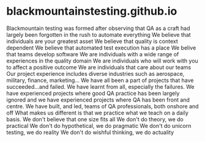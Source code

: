 # blackmountainstesting.github.io

Blackmountain testing was formed after observing that QA as a craft had largely been forgotten in the rush to automate everything
We believe that individuals are your greatest asset
We believe that quality is context dependent
We believe that automated test execution has a place
We belive that teams develop software
We are individuals with a wide range of experiences in the quality domain
We are individuals who will work with you to affect a positive outcome
We are individuals that care about our teams
Our project experience includes diverse industries such as aerospace, military, finance, marketing...
We have all been a part of projects that have succeeded...and failed.
We have learnt from all, especially the failures.
We have experienced projects where good QA practice has been largely ignored and we have experienced projects where QA has been front and centre.
We have built, and led, teams of QA professionals, both onshore and off
What makes us different is that we practice what we teach on a daily basis.
We don't believe that one size fits all
We don't do theory, we do practical
We don't do hypothetical, we do pragmatic
We don't do unicorn testing, we do reality
We don't do wishful thinking, we do actuality
